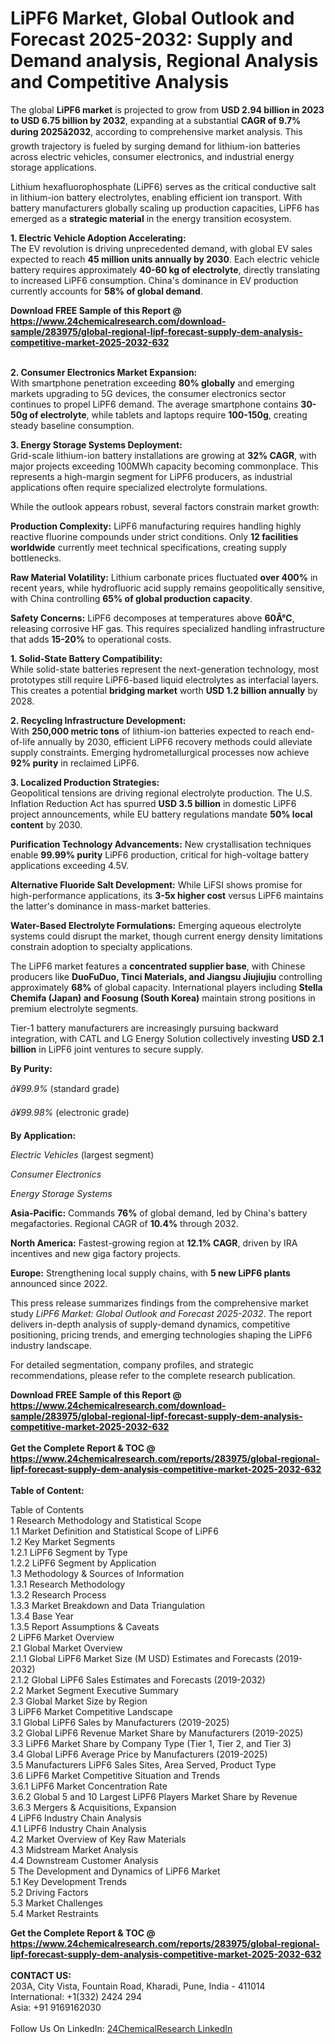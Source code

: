 <h1>LiPF6 Market, Global Outlook and Forecast 2025-2032: Supply and Demand analysis, Regional Analysis and Competitive Analysis</h1><p>The global <strong>LiPF6 market</strong> is projected to grow from <strong>USD 2.94 billion in 2023 to USD 6.75 billion by 2032</strong>, expanding at a substantial <strong>CAGR of 9.7% during 2025â2032</strong>, according to comprehensive market analysis. This growth trajectory is fueled by surging demand for lithium-ion batteries across electric vehicles, consumer electronics, and industrial energy storage applications.</p><p>Lithium hexafluorophosphate (LiPF6) serves as the critical conductive salt in lithium-ion battery electrolytes, enabling efficient ion transport. With battery manufacturers globally scaling up production capacities, LiPF6 has emerged as a <strong>strategic material</strong> in the energy transition ecosystem.</p><p><strong>1. Electric Vehicle Adoption Accelerating:</strong><br>
The EV revolution is driving unprecedented demand, with global EV sales expected to reach <strong>45 million units annually by 2030</strong>. Each electric vehicle battery requires approximately <strong>40-60 kg of electrolyte</strong>, directly translating to increased LiPF6 consumption. China's dominance in EV production currently accounts for <strong>58% of global demand</strong>.</p><div><b>Download FREE Sample of this Report @ 
            <a href="https://www.24chemicalresearch.com/download-sample/283975/global-regional-lipf-forecast-supply-dem-analysis-competitive-market-2025-2032-632">
            https://www.24chemicalresearch.com/download-sample/283975/global-regional-lipf-forecast-supply-dem-analysis-competitive-market-2025-2032-632</a></b></div><br><p><strong>2. Consumer Electronics Market Expansion:</strong><br>
With smartphone penetration exceeding <strong>80% globally</strong> and emerging markets upgrading to 5G devices, the consumer electronics sector continues to propel LiPF6 demand. The average smartphone contains <strong>30-50g of electrolyte</strong>, while tablets and laptops require <strong>100-150g</strong>, creating steady baseline consumption.</p><p><strong>3. Energy Storage Systems Deployment:</strong><br>
Grid-scale lithium-ion battery installations are growing at <strong>32% CAGR</strong>, with major projects exceeding 100MWh capacity becoming commonplace. This represents a high-margin segment for LiPF6 producers, as industrial applications often require specialized electrolyte formulations.</p><p>While the outlook appears robust, several factors constrain market growth:</p><p><strong>Production Complexity:</strong> LiPF6 manufacturing requires handling highly reactive fluorine compounds under strict conditions. Only <strong>12 facilities worldwide</strong> currently meet technical specifications, creating supply bottlenecks.</p><p><strong>Raw Material Volatility:</strong> Lithium carbonate prices fluctuated <strong>over 400%</strong> in recent years, while hydrofluoric acid supply remains geopolitically sensitive, with China controlling <strong>65% of global production capacity</strong>.</p><p><strong>Safety Concerns:</strong> LiPF6 decomposes at temperatures above <strong>60Â°C</strong>, releasing corrosive HF gas. This requires specialized handling infrastructure that adds <strong>15-20%</strong> to operational costs.</p><p><strong>1. Solid-State Battery Compatibility:</strong><br>
While solid-state batteries represent the next-generation technology, most prototypes still require LiPF6-based liquid electrolytes as interfacial layers. This creates a potential <strong>bridging market</strong> worth <strong>USD 1.2 billion annually</strong> by 2028.</p><p><strong>2. Recycling Infrastructure Development:</strong><br>
With <strong>250,000 metric tons</strong> of lithium-ion batteries expected to reach end-of-life annually by 2030, efficient LiPF6 recovery methods could alleviate supply constraints. Emerging hydrometallurgical processes now achieve <strong>92% purity</strong> in reclaimed LiPF6.</p><p><strong>3. Localized Production Strategies:</strong><br>
Geopolitical tensions are driving regional electrolyte production. The U.S. Inflation Reduction Act has spurred <strong>USD 3.5 billion</strong> in domestic LiPF6 project announcements, while EU battery regulations mandate <strong>50% local content</strong> by 2030.</p><p><strong>Purification Technology Advancements:</strong> New crystallisation techniques enable <strong>99.99% purity</strong> LiPF6 production, critical for high-voltage battery applications exceeding 4.5V.</p><p><strong>Alternative Fluoride Salt Development:</strong> While LiFSI shows promise for high-performance applications, its <strong>3-5x higher cost</strong> versus LiPF6 maintains the latter's dominance in mass-market batteries.</p><p><strong>Water-Based Electrolyte Formulations:</strong> Emerging aqueous electrolyte systems could disrupt the market, though current energy density limitations constrain adoption to specialty applications.</p><p>The LiPF6 market features a <strong>concentrated supplier base</strong>, with Chinese producers like <strong>DuoFuDuo, Tinci Materials, and Jiangsu Jiujiujiu</strong> controlling approximately <strong>68%</strong> of global capacity. International players including <strong>Stella Chemifa (Japan) and Foosung (South Korea)</strong> maintain strong positions in premium electrolyte segments.</p><p>Tier-1 battery manufacturers are increasingly pursuing backward integration, with CATL and LG Energy Solution collectively investing <strong>USD 2.1 billion</strong> in LiPF6 joint ventures to secure supply.</p><p><strong>By Purity:</strong></p><p><em>â¥99.9%</em> (standard grade)</p><p><em>â¥99.98%</em> (electronic grade)</p><p><strong>By Application:</strong></p><p><em>Electric Vehicles</em> (largest segment)</p><p><em>Consumer Electronics</em></p><p><em>Energy Storage Systems</em></p><p><strong>Asia-Pacific:</strong> Commands <strong>76%</strong> of global demand, led by China's battery megafactories. Regional CAGR of <strong>10.4%</strong> through 2032.</p><p><strong>North America:</strong> Fastest-growing region at <strong>12.1% CAGR</strong>, driven by IRA incentives and new giga factory projects.</p><p><strong>Europe:</strong> Strengthening local supply chains, with <strong>5 new LiPF6 plants</strong> announced since 2022.</p><p>This press release summarizes findings from the comprehensive market study <em>LiPF6 Market: Global Outlook and Forecast 2025-2032</em>. The report delivers in-depth analysis of supply-demand dynamics, competitive positioning, pricing trends, and emerging technologies shaping the LiPF6 industry landscape.</p><p>For detailed segmentation, company profiles, and strategic recommendations, please refer to the complete research publication.</p><div><b>Download FREE Sample of this Report @ 
            <a href="https://www.24chemicalresearch.com/download-sample/283975/global-regional-lipf-forecast-supply-dem-analysis-competitive-market-2025-2032-632">
            https://www.24chemicalresearch.com/download-sample/283975/global-regional-lipf-forecast-supply-dem-analysis-competitive-market-2025-2032-632</a></b></div><br><div><b>Get the Complete Report & TOC @ 
            <a href="https://www.24chemicalresearch.com/reports/283975/global-regional-lipf-forecast-supply-dem-analysis-competitive-market-2025-2032-632">
            https://www.24chemicalresearch.com/reports/283975/global-regional-lipf-forecast-supply-dem-analysis-competitive-market-2025-2032-632</a></b></div><br>
            <b>Table of Content:</b><p>Table of Contents<br />
1 Research Methodology and Statistical Scope<br />
1.1 Market Definition and Statistical Scope of LiPF6<br />
1.2 Key Market Segments<br />
1.2.1 LiPF6 Segment by Type<br />
1.2.2 LiPF6 Segment by Application<br />
1.3 Methodology & Sources of Information<br />
1.3.1 Research Methodology<br />
1.3.2 Research Process<br />
1.3.3 Market Breakdown and Data Triangulation<br />
1.3.4 Base Year<br />
1.3.5 Report Assumptions & Caveats<br />
2 LiPF6 Market Overview<br />
2.1 Global Market Overview<br />
2.1.1 Global LiPF6 Market Size (M USD) Estimates and Forecasts (2019-2032)<br />
2.1.2 Global LiPF6 Sales Estimates and Forecasts (2019-2032)<br />
2.2 Market Segment Executive Summary<br />
2.3 Global Market Size by Region<br />
3 LiPF6 Market Competitive Landscape<br />
3.1 Global LiPF6 Sales by Manufacturers (2019-2025)<br />
3.2 Global LiPF6 Revenue Market Share by Manufacturers (2019-2025)<br />
3.3 LiPF6 Market Share by Company Type (Tier 1, Tier 2, and Tier 3)<br />
3.4 Global LiPF6 Average Price by Manufacturers (2019-2025)<br />
3.5 Manufacturers LiPF6 Sales Sites, Area Served, Product Type<br />
3.6 LiPF6 Market Competitive Situation and Trends<br />
3.6.1 LiPF6 Market Concentration Rate<br />
3.6.2 Global 5 and 10 Largest LiPF6 Players Market Share by Revenue<br />
3.6.3 Mergers & Acquisitions, Expansion<br />
4 LiPF6 Industry Chain Analysis<br />
4.1 LiPF6 Industry Chain Analysis<br />
4.2 Market Overview of Key Raw Materials<br />
4.3 Midstream Market Analysis<br />
4.4 Downstream Customer Analysis<br />
5 The Development and Dynamics of LiPF6 Market <br />
5.1 Key Development Trends<br />
5.2 Driving Factors<br />
5.3 Market Challenges<br />
5.4 Market Restraints<br />
</p><div><b>Get the Complete Report & TOC @ 
            <a href="https://www.24chemicalresearch.com/reports/283975/global-regional-lipf-forecast-supply-dem-analysis-competitive-market-2025-2032-632">
            https://www.24chemicalresearch.com/reports/283975/global-regional-lipf-forecast-supply-dem-analysis-competitive-market-2025-2032-632</a></b></div><br><b>CONTACT US:</b><br>
            203A, City Vista, Fountain Road, Kharadi, Pune, India - 411014<br>
            International: +1(332) 2424 294<br>
            Asia: +91 9169162030 <br><br>
            Follow Us On LinkedIn: <a href="https://www.linkedin.com/company/24chemicalresearch/">24ChemicalResearch LinkedIn</a>